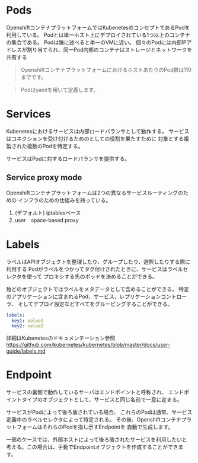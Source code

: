 # Pods
OpenshiftコンテナプラットフォームではKubenetesのコンセプトであるPodを利用している。
Podとは単一ホスト上にデプロイされている1つ以上のコンテナの集合である。
Podは雑に述べると単一のVMに近い。
個々のPodには内部IPアドレスが割り当てられ、同一Pod内部のコンテナはストレージとネットワークを共有する

> OpenshiftコンテナプラットフォームにおけるホストあたりのPod数は110までです。

> Podはyamlを用いて定義します。
# Services

Kubenetesにおけるサービスは内部ロードバランサとして動作する。
サービスはコネクションを受け付けるためのとしての役割を果たすために
対象とする複製された複数のPodを特定する。

サービスはPodに対するロードバランサを提供する。

## Service proxy mode
Openshiftコンテナプラットフォームは2つの異なるサービスルーティングのための
インフラのための仕組みを持っている。

1. (デフォルト) iptablesベース
1. user　space-based proxy

# Labels
ラベルはAPIオブジェクトを整理したり、グループしたり、選択したりする際に利用する
Podがラベルをつかってタグ付けされたときに、サービスはラベルセレクタを使って
プロキシする先のポッドを決めることができる。

殆どのオブジェクトではラベルをメタデータとして含めることができる。
特定のアプリケーションに含まれるPod、サービス、レプリケーションコントローラ、
そしてデプロイ設定などすべてをグルーピングすることができる。


```yaml
labels:
  key1: value1
  key2: value2
```

詳細はKubenetesのドキュメンテーション参照
https://github.com/kubernetes/kubernetes/blob/master/docs/user-guide/labels.md


# Endpoint
サービスの裏側で動作しているサーバはエンドポイントと呼称され、
エンドポイントタイプのオブジェクトとして、サービスと同じ名前で一意に定まる。

サービスがPodによって後ろ盾されている場合、
これらのPodは通常、サービス定義中のラベルセレクタによって特定される。
その後、OpenshiftコンテナプラットフォームはそれらのPodを指し示すEndpointを
自動で生成します。

一部のケースでは、外部ホストによって後ろ盾されたサービスを利用したいと
考える。この場合は、手動でEndpointオブジェクトを作成することができます。